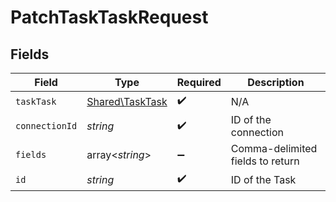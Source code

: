 # PatchTaskTaskRequest


## Fields

| Field                                              | Type                                               | Required                                           | Description                                        |
| -------------------------------------------------- | -------------------------------------------------- | -------------------------------------------------- | -------------------------------------------------- |
| `taskTask`                                         | [Shared\TaskTask](../../Models/Shared/TaskTask.md) | :heavy_check_mark:                                 | N/A                                                |
| `connectionId`                                     | *string*                                           | :heavy_check_mark:                                 | ID of the connection                               |
| `fields`                                           | array<*string*>                                    | :heavy_minus_sign:                                 | Comma-delimited fields to return                   |
| `id`                                               | *string*                                           | :heavy_check_mark:                                 | ID of the Task                                     |